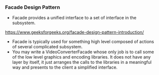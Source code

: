 ### Facade Design Pattern 

- Facade provides a unified interface to a set of interface in the subsystem.

https://www.geeksforgeeks.org/facade-design-pattern-introduction/

- Facade is typically used for something high level composed of actions of several complicated subsystem. 
- You may write a VideoConverterFacade whose only job is to call some of the low level graphics and encoding libraries. It does not have any layer by itself, it just arranges the calls to the libraries in a meaningful way 
and presents to the client a simplified interface.    